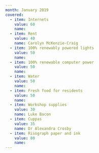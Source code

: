 ```yaml
---
month: January 2019
covered:
  - item: Internets
    value: 60
    name: 
  - item: Rent
    value: 40
    name: Carolyn McKenzie-Craig
  - item: 100% renewably powered lights
    value: 50
    name: 
  - item: 100% renewable computer power
    value: 50
    name: 
  - item: Water
    value: 50
    name: 
  - item: Fresh food for residents
    value: 50
    name: 
  - item: Workshop supplies
    value: 30
    name: Luke Bacon
  - item: Cuppas
    value: 35
    name: Dr Alexandra Crosby
  - item: Risograph paper and ink
    value: 80
    name: 
---
```

